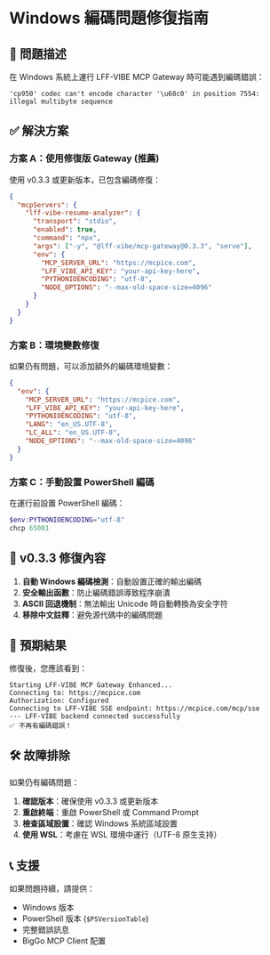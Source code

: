 # Windows 編碼問題修復指南

## 🐛 問題描述

在 Windows 系統上運行 LFF-VIBE MCP Gateway 時可能遇到編碼錯誤：
```
'cp950' codec can't encode character '\u68c0' in position 7554: illegal multibyte sequence
```

## ✅ 解決方案

### 方案 A：使用修復版 Gateway (推薦)

使用 v0.3.3 或更新版本，已包含編碼修復：

```json
{
  "mcpServers": {
    "lff-vibe-resume-analyzer": {
      "transport": "stdio",
      "enabled": true,
      "command": "npx",
      "args": ["-y", "@lff-vibe/mcp-gateway@0.3.3", "serve"],
      "env": {
        "MCP_SERVER_URL": "https://mcpice.com",
        "LFF_VIBE_API_KEY": "your-api-key-here",
        "PYTHONIOENCODING": "utf-8",
        "NODE_OPTIONS": "--max-old-space-size=4096"
      }
    }
  }
}
```

### 方案 B：環境變數修復

如果仍有問題，可以添加額外的編碼環境變數：

```json
{
  "env": {
    "MCP_SERVER_URL": "https://mcpice.com",
    "LFF_VIBE_API_KEY": "your-api-key-here",
    "PYTHONIOENCODING": "utf-8",
    "LANG": "en_US.UTF-8",
    "LC_ALL": "en_US.UTF-8",
    "NODE_OPTIONS": "--max-old-space-size=4096"
  }
}
```

### 方案 C：手動設置 PowerShell 編碼

在運行前設置 PowerShell 編碼：

```powershell
$env:PYTHONIOENCODING="utf-8"
chcp 65001
```

## 🔧 v0.3.3 修復內容

1. **自動 Windows 編碼檢測**：自動設置正確的輸出編碼
2. **安全輸出函數**：防止編碼錯誤導致程序崩潰
3. **ASCII 回退機制**：無法輸出 Unicode 時自動轉換為安全字符
4. **移除中文註釋**：避免源代碼中的編碼問題

## 🎯 預期結果

修復後，您應該看到：
```
Starting LFF-VIBE MCP Gateway Enhanced...
Connecting to: https://mcpice.com
Authorization: Configured
Connecting to LFF-VIBE SSE endpoint: https://mcpice.com/mcp/sse
--- LFF-VIBE backend connected successfully
✅ 不再有編碼錯誤！
```

## 🛠️ 故障排除

如果仍有編碼問題：

1. **確認版本**：確保使用 v0.3.3 或更新版本
2. **重啟終端**：重啟 PowerShell 或 Command Prompt
3. **檢查區域設置**：確認 Windows 系統區域設置
4. **使用 WSL**：考慮在 WSL 環境中運行（UTF-8 原生支持）

## 📞 支援

如果問題持續，請提供：
- Windows 版本
- PowerShell 版本 (`$PSVersionTable`)
- 完整錯誤訊息
- BigGo MCP Client 配置
